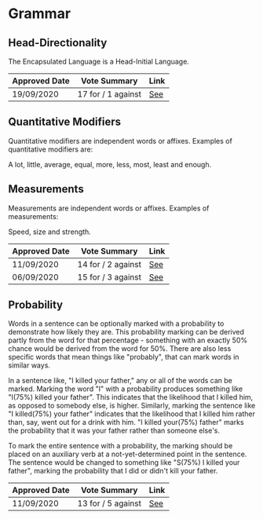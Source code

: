 # Grammar

## Head-Directionality

The Encapsulated Language is a Head-Initial Language.

| Approved Date |    Vote Summary    | Link                                                                                                                    |
| ------------- | :----------------: | ----------------------------------------------------------------------------------------------------------------------- |
| 19/09/2020    | 17 for / 1 against | [See](https://www.reddit.com/r/EncapsulatedLanguage/comments/jcn9zo/official_proposal_vote_to_make_the_encapsulated/)   |

## Quantitative Modifiers
Quantitative modifiers are independent words or affixes. Examples of quantitative modifiers are:

A lot, little, average, equal, more, less, most, least and enough.

## Measurements
Measurements are independent words or affixes. Examples of measurements:

Speed, size and strength.

| Approved Date |    Vote Summary    | Link                                                                                                                    |
| ------------- | :----------------: | ----------------------------------------------------------------------------------------------------------------------- |
| 11/09/2020    | 14 for / 2 against | [See](https://www.reddit.com/r/EncapsulatedLanguage/comments/ip4duf/official_proposal_vote_to_modify_the_quantitative/) |
| 06/09/2020    | 15 for / 3 against | [See](https://www.reddit.com/r/EncapsulatedLanguage/comments/ilsovd/official_proposal_vote_to_officialize_the/)         |

## Probability

Words in a sentence can be optionally marked with a probability to demonstrate how likely they are. This probability marking can be derived partly from the word for that percentage - something with an exactly 50% chance would be derived from the word for 50%. There are also less specific words that mean things like "probably", that can mark words in similar ways.

In a sentence like, "I killed your father," any or all of the words can be marked. Marking the word "I" with a probability produces something like "I(75%) killed your father". This indicates that the likelihood that I killed him, as opposed to somebody else, is higher. Similarly, marking the sentence like "I killed(75%) your father" indicates that the likelihood that I killed him rather than, say, went out for a drink with him. "I killed your(75%) father" marks the probability that it was your father rather than someone else's.

To mark the entire sentence with a probability, the marking should be placed on an auxiliary verb at a not-yet-determined point in the sentence. The sentence would be changed to something like "S(75%) I killed your father", marking the probability that I did or didn't kill your father.

| Approved Date |    Vote Summary    | Link                                                                                                                    |
| ------------- | :----------------: | ----------------------------------------------------------------------------------------------------------------------- |
| 11/09/2020    | 13 for / 5 against | [See](https://www.reddit.com/r/EncapsulatedLanguage/comments/ip8hia/official_proposal_vote_to_officialize_marking_of/) |